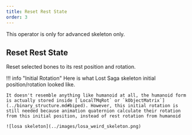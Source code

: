 ```yaml
---
title: Reset Rest State
order: 3
---
```


This operator is only for advanced skeleton only.

## Reset Rest State
Reset selected bones to its rest position and rotation.

!!! info "Initial Rotation"
    Here is what Lost Saga skeleton initial position/rotation looked like.

    It doesn't resemble anything like humanoid at all, the humanoid form is actually stored inside [`LocalTMqRot` or `kObjectMatrix`](../binary_structure.md#biped). However, this initial rotation is still needed because animation quaternion calculate their rotation from this initial position, instead of rest rotation from humanoid
    
    ![losa skeleton](../images/losa_weird_skeleton.png)
